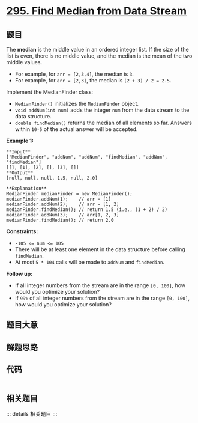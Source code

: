 # [295. Find Median from Data Stream](https://leetcode.com/problems/find-median-from-data-stream)

## 题目

The **median** is the middle value in an ordered integer list. If the size of
the list is even, there is no middle value, and the median is the mean of the
two middle values.

  * For example, for `arr = [2,3,4]`, the median is `3`.
  * For example, for `arr = [2,3]`, the median is `(2 + 3) / 2 = 2.5`.

Implement the MedianFinder class:

  * `MedianFinder()` initializes the `MedianFinder` object.
  * `void addNum(int num)` adds the integer `num` from the data stream to the data structure.
  * `double findMedian()` returns the median of all elements so far. Answers within `10-5` of the actual answer will be accepted.



**Example 1:**

    
    
    **Input**
    ["MedianFinder", "addNum", "addNum", "findMedian", "addNum", "findMedian"]
    [[], [1], [2], [], [3], []]
    **Output**
    [null, null, null, 1.5, null, 2.0]
    
    **Explanation**
    MedianFinder medianFinder = new MedianFinder();
    medianFinder.addNum(1);    // arr = [1]
    medianFinder.addNum(2);    // arr = [1, 2]
    medianFinder.findMedian(); // return 1.5 (i.e., (1 + 2) / 2)
    medianFinder.addNum(3);    // arr[1, 2, 3]
    medianFinder.findMedian(); // return 2.0
    



**Constraints:**

  * `-105 <= num <= 105`
  * There will be at least one element in the data structure before calling `findMedian`.
  * At most `5 * 104` calls will be made to `addNum` and `findMedian`.



**Follow up:**

  * If all integer numbers from the stream are in the range `[0, 100]`, how would you optimize your solution?
  * If `99%` of all integer numbers from the stream are in the range `[0, 100]`, how would you optimize your solution?


## 题目大意

## 解题思路

## 代码

```javascript

```

## 相关题目

::: details 相关题目
:::
